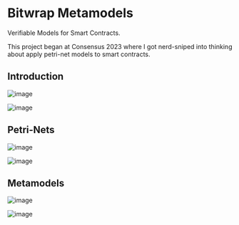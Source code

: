 # Bitwrap Metamodels

Verifiable Models for Smart Contracts.

This project began at Consensus 2023 where I got nerd-sniped into thinking about apply petri-net models to smart contracts.

## Introduction

![image](https://github.com/stackdump/bitwrap-hardhat/assets/243500/53fc886b-39f1-47f8-b670-317f0004c296)

![image](https://github.com/stackdump/bitwrap-hardhat/assets/243500/ebe5dc1a-854b-44d3-afe5-8d108271bd0f)

## Petri-Nets

![image](https://github.com/stackdump/bitwrap-hardhat/assets/243500/9c445153-7214-48ae-8a38-a9b636441014)

![image](https://github.com/stackdump/bitwrap-hardhat/assets/243500/3b098f6f-ac31-4cd6-bcf5-da4974c5e556)

## Metamodels

![image](https://github.com/stackdump/bitwrap-hardhat/assets/243500/7d7becac-6275-4ffa-b87f-98b07b52f4cc)

![image](https://github.com/stackdump/bitwrap-hardhat/assets/243500/3a2c4172-f013-4c14-ab83-ed3cc51a4840)
